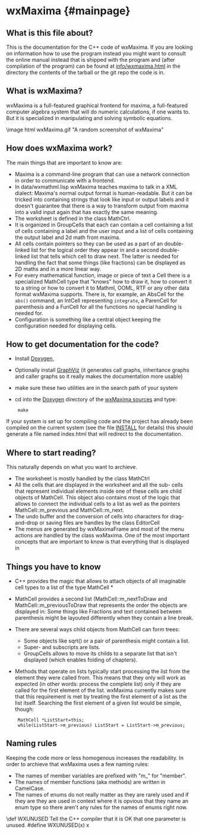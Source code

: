 wxMaxima                         {#mainpage}
============================================

What is this file about?
------------------------
This is the documentation for the C++ code of wxMaxima. If you are looking
on information how to use the program instead you might want to consult
the online manual instead that is shipped with the program and
(after compilation of the program) can be found at
[info/wxmaxima.html](../../info/wxmaxima.html) in the directory the
contents of the tarball or the git repo the code is in.

What is wxMaxima?
-----------------
wxMaxima is a full-featured graphical frontend for maxima, a full-featured
computer algebra system that will do numeric calculations, if one wants to.
But it is specialized in manipulating and solving symbolic equations.

\image html wxMaxima.gif "A random screenshot of wxMaxima"

How does wxMaxima work?
-----------------------
The main things that are important to know are:
 - Maxima is a command-line program that can use a network connection in order
   to communicate with a frontend.
 - In data/wxmathml.lisp wxMaxima teaches maxima to talk in a XML dialect:
   Maxima's normal output format is human-readable. But it can be tricked into 
   containing strings that look like input or output labels and it doesn't 
   guarantee that there is a way to transform output from maxima into a valid input
   again that has exactly the same meaning.
 - The worksheet is defined in the class MathCtrl.
 - It is organized in GroupCells that each can contain a cell containing a list of
   cells containing a label and the user input and a list of cells containing the
   output label and 2d math from maxima.
 - All cells contain pointers so they can be used as a part of an double-linked list
   for the logical order they appear in and a second double-linked list that tells 
   which cell to draw next. The latter is needed for handling the fact that some
   things (like fractions) can be displayed as 2D maths and in a more linear way.
 - For every mathematical function, image or piece of text a Cell there is a specialized 
   MathCell type that "knows" how to draw it, how to convert it to a string or how to 
   convert it to Mathml, OOML, RTF or any other data format wxMaxima supports.
   There is, for example, an AbsCell for the <code>abs()</code> command, an IntCell 
   representing <code>integrate</code>, a ParenCell for parenthesis and a FunCell for 
   all the functions no special handling is needed for.
 - Configuration is something like a central object keeping the configuration needed for 
   displaying cells.

How to get documentation for the code?
--------------------------------------

 - Install [Doxygen](http://www.stack.nl/~dimitri/doxygen/),
 - Optionally install [GraphViz](http://www.graphviz.org/)
   (it generates call graphs, inheritance graphs and caller graphs
   so it really makes the documentation more usable)
 - make sure these two utilities are in the search path of your
   system   
 - cd into the [Doxygen](../) directory of the [wxMaxima sources](../../) and type:

        make

If your system is set up for compiling code and the project has
already been compiled on the current system (see the file
[INSTALL](../../INSTALL) for details) this should generate a file
named index.html that will redirect to the documentation.

Where to start reading?
-----------------------

This naturally depends on what you want to archieve.
 - The worksheet is mostly handled by the class MathCtrl
 - All the cells that are displayed in the worksheet and all the sub-
   cells that represent individual elements inside one of these cells
   are child objects of MathCell. This object also contains most of
   the logic that allows to connect the individual cells to a list
   as well as the pointers MathCell::m_previous and MathCell::m_next.
 - The undo buffer and the conversion of cells into characters for
   drag-and-drop or saving files are handles by the class EditorCell
 - The menus are generated by wxMaximaFrame and most of the menu actions
   are handled by the class wxMaxima.
One of the most important concepts that are important to know is that
everything that is displayed in 

Things you have to know
-----------------------
 - C++ provides the magic that allows to attach objects of all imaginable
   cell types to a list of the type MathCell *
 - MathCell provides a second list (MathCell::m_nextToDraw and
   MathCell::m_previousToDraw that represents the order the objects
   are displayed in: Some things like Fractions and text contained
   between parenthesis might be layouted differently when they contain
   a line break.
 - There are several ways child objects from MathCell can form trees:
   - Some objects like sqrt() or a pair of parenthesis might contain
     a list.
   - Super- and subscripts are lists.
   - GroupCells allows to move its childs to a separate list that isn't
     displayed (which enables folding of chapters).
 - Methods that operate on lists typically start processing the list from
   the element they were called from. This means that they only will work
   as expected (in other words: process the complete list) only if they
   are called for the first element of the list.
   wxMaxima currently makes sure that this requirement is met by treating
   the first element of a list as the list itself.
   Searching the first element of a given list would be simple, though:

        MathCell *ListStart=this;
        while(ListStart->m_previous) ListStart = ListStart->m_previous;

Naming rules
------------
Keeping the code more or less homogenous increases the readability. In
order to archieve that wxMaxima uses a few naming rules:
 - The names of member variables are prefixed with "m_" for "member".
 - The names of member functions (aka methods) are written in CamelCase.
 - The names of enums do not really matter as they are rarely used and if
   they are they are used in context where it is opvious that they name an
   enum type so there aren't any rules for the names of enums right now.

\def WXUNUSED Tell the C++ compiler that it is OK that one parameter is unused.
#define WXUNUSED(x) x

